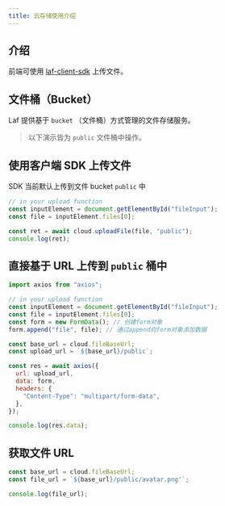 ```yaml
---
title: 云存储使用介绍
---
```


## 介绍

前端可使用 [laf-client-sdk](https://github.com/lafjs/laf/tree/main/packages/client-sdk) 上传文件。

## 文件桶（Bucket）

Laf 提供基于 `bucket` （文件桶）方式管理的文件存储服务。

> 以下演示皆为 `public` 文件桶中操作。

## 使用客户端 SDK 上传文件

SDK 当前默认上传到文件 bucket `public` 中

```js
// in your upload function
const inputElement = document.getElementById("fileInput");
const file = inputElement.files[0];

const ret = await cloud.uploadFile(file, "public");
console.log(ret);
```

## 直接基于 URL 上传到 `public` 桶中

```js
import axios from "axios";

// in your upload function
const inputElement = document.getElementById("fileInput");
const file = inputElement.files[0];
const form = new FormData(); // 创建form对象
form.append("file", file); // 通过append向form对象添加数据

const base_url = cloud.fileBaseUrl;
const upload_url = `${base_url}/public`;

const res = await axios({
  url: upload_url,
  data: form,
  headers: {
    "Content-Type": "multipart/form-data",
  },
});

console.log(res.data);
```

## 获取文件 URL

```js
const base_url = cloud.fileBaseUrl;
const file_url = `${base_url}/public/avatar.png'`;

console.log(file_url);
```
